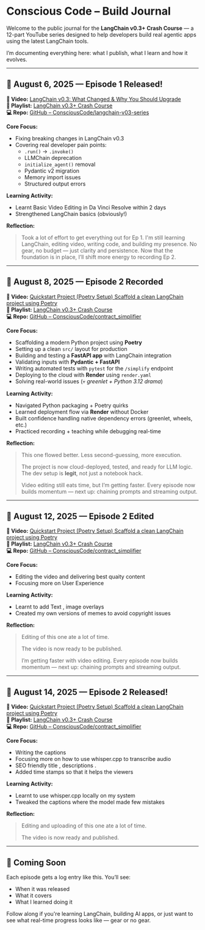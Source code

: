 # Conscious Code – Build Journal

Welcome to the public journal for the **LangChain v0.3+ Crash Course** — a 12-part YouTube series designed to help developers build real agentic apps using the latest LangChain tools.

I’m documenting everything here: what I publish, what I learn and how it evolves.

---

## 📅 August 6, 2025 — Episode 1 Released!

**🎥 Video:** [LangChain v0.3: What Changed & Why You Should Upgrade](https://youtu.be/3L6W-C7Km7Y)  
**📂 Playlist:** [LangChain v0.3+ Crash Course](https://www.youtube.com/playlist?list=PLv5fXmCxvRd_X3DHTl68Pra5_oigfpmhv)  
**💻 Repo:** [GitHub – ConsciousCode/langchain-v03-series](https://github.com/conscious-code-dev/LangChain-v0.3-Crash-Course-Build-Real-Agents-Deploy-Production-Ready-Apps)

**Core Focus:**
- Fixing breaking changes in LangChain v0.3
- Covering real developer pain points:
  - `.run()` → `.invoke()`
  - LLMChain deprecation
  - `initialize_agent()` removal
  - Pydantic v2 migration
  - Memory import issues
  - Structured output errors

**Learning Activity:**
- Learnt Basic Video Editing in Da Vinci Resolve within 2 days
- Strengthened LangChain basics (obviously!)

**Reflection:**
> Took a lot of effort to get everything out for Ep 1. I'm still learning LangChain, editing video, writing code, and building my presence. No gear, no budget — just clarity and persistence. Now that the foundation is in place, I’ll shift more energy to recording Ep 2.

---


## 📅 August 8, 2025 — Episode 2 Recorded

**🎥 Video:** [Quickstart Project (Poetry Setup)	Scaffold a clean LangChain project using Poetry]()  
**📂 Playlist:** [LangChain v0.3+ Crash Course](https://www.youtube.com/playlist?list=PLv5fXmCxvRd_X3DHTl68Pra5_oigfpmhv)  
**💻 Repo:** [GitHub – ConsciousCode/contract_simplifier](https://github.com/conscious-code-dev/contract_simplifier)

**Core Focus:**
- Scaffolding a modern Python project using **Poetry**
- Setting up a clean `src/` layout for production
- Building and testing a **FastAPI app** with LangChain integration
- Validating inputs with **Pydantic + FastAPI**
- Writing automated tests with `pytest` for the `/simplify` endpoint
- Deploying to the cloud with **Render** using `render.yaml`
- Solving real-world issues (💀 *greenlet + Python 3.12 drama*)

**Learning Activity:**
- Navigated Python packaging + Poetry quirks
- Learned deployment flow via **Render** without Docker
- Built confidence handling native dependency errors (greenlet, wheels, etc.)
- Practiced recording + teaching while debugging real-time

**Reflection:**
> This one flowed better. Less second-guessing, more execution. 
>
> The project is now cloud-deployed, tested, and ready for LLM logic. The dev setup is **legit**, not just a notebook hack.
>
> Video editing still eats time, but I’m getting faster. Every episode now builds momentum — next up: chaining prompts and streaming output.

---

## 📅 August 12, 2025 — Episode 2 Edited

**🎥 Video:** [Quickstart Project (Poetry Setup)	Scaffold a clean LangChain project using Poetry](https://youtu.be/JVyqGwFL31k)  
**📂 Playlist:** [LangChain v0.3+ Crash Course](https://www.youtube.com/playlist?list=PLv5fXmCxvRd_X3DHTl68Pra5_oigfpmhv)  
**💻 Repo:** [GitHub – ConsciousCode/contract_simplifier](https://github.com/conscious-code-dev/contract_simplifier)

**Core Focus:**
- Editing the video and delivering best quaity content
- Focusing more on User Experience

**Learning Activity:**
- Learnt to add Text , image overlays
- Created my own versions of memes to avoid copyright issues

**Reflection:**
> Editing of this one ate a lot of time.
>
> The video is now ready to be published.
>
> I’m getting faster with video editing. Every episode now builds momentum — next up: chaining prompts and streaming output.

---

## 📅 August 14, 2025 — Episode 2 Released!

**🎥 Video:** [Quickstart Project (Poetry Setup)	Scaffold a clean LangChain project using Poetry](https://youtu.be/JVyqGwFL31k)  
**📂 Playlist:** [LangChain v0.3+ Crash Course](https://www.youtube.com/playlist?list=PLv5fXmCxvRd_X3DHTl68Pra5_oigfpmhv)  
**💻 Repo:** [GitHub – ConsciousCode/contract_simplifier](https://github.com/conscious-code-dev/contract_simplifier)

**Core Focus:**
- Writing the captions
- Focusing more on how to use whisper.cpp to transcribe audio
- SEO friendly title , descriptions .
- Added time stamps so that it helps the viewers

**Learning Activity:**
- Learnt to use whisper.cpp locally on my system
- Tweaked the captions where the model made few mistakes

**Reflection:**
> Editing and uploading of this one ate a lot of time.
>
> The video is now ready and published.


---


## 🔄 Coming Soon

Each episode gets a log entry like this. You’ll see:
- When it was released
- What it covers
- What I learned doing it

Follow along if you're learning LangChain, building AI apps, or just want to see what real-time progress looks like — gear or no gear.

